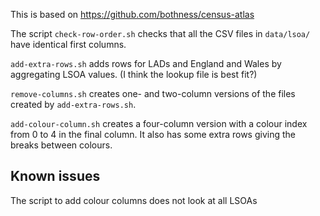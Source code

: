 This is based on https://github.com/bothness/census-atlas

The script `check-row-order.sh` checks that all the CSV files in `data/lsoa/` have
identical first columns.

`add-extra-rows.sh` adds rows for LADs and England and Wales by aggregating LSOA
values.  (I think the lookup file is best fit?)

`remove-columns.sh` creates one- and two-column versions of the files created
by `add-extra-rows.sh`.

`add-colour-column.sh` creates a four-column version with a colour index from 0
to 4 in the final column.  It also has some extra rows giving the breaks
between colours.

## Known issues

The script to add colour columns does not look at all LSOAs
